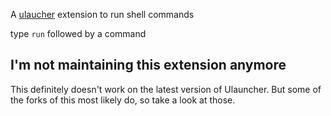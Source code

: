 A [ulaucher](https://ulauncher.io/) extension to run shell commands

type `run` followed by a command

## I'm not maintaining this extension anymore

This definitely doesn't work on the latest version of Ulauncher. But some of the forks of this most likely do, so take a look at those.
